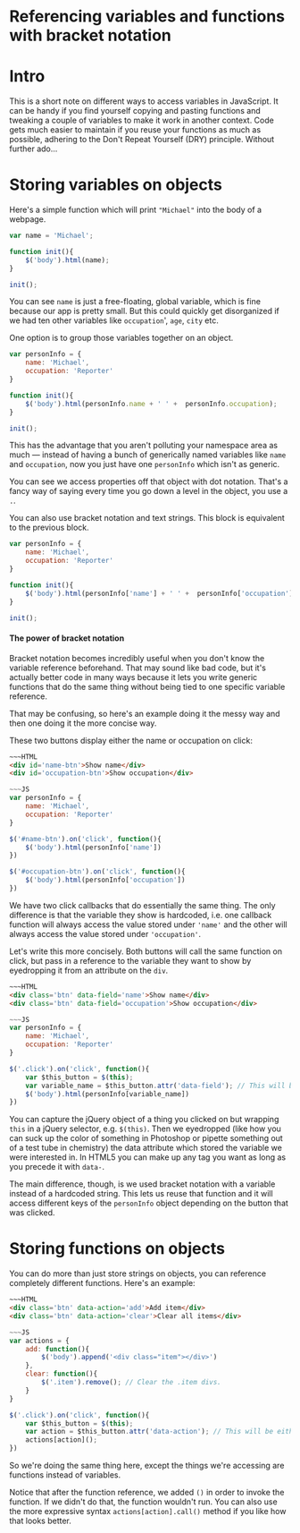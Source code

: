 Referencing variables and functions with bracket notation
===

# Intro

This is a short note on different ways to access variables in JavaScript. It can be handy if you find yourself copying and pasting functions and tweaking a couple of variables to make it work in another context. Code gets much easier to maintain if you reuse your functions as much as possible, adhering to the Don't Repeat Yourself (DRY) principle. Without further ado...

# Storing variables on objects

Here's a simple function which will print `"Michael"` into the body of a webpage.

````js
var name = 'Michael';

function init(){
	$('body').html(name);
}

init();

````

You can see `name` is just a free-floating, global variable, which is fine because our app is pretty small. But this could quickly get disorganized if we had ten other variables like `occupation`', `age`, `city` etc.

One option is to group those variables together on an object.

````js
var personInfo = {
	name: 'Michael',
	occupation: 'Reporter'
}

function init(){
	$('body').html(personInfo.name + ' ' +  personInfo.occupation);
}

init();

````

This has the advantage that you aren't polluting your namespace area as much — instead of having a bunch of generically named variables like `name` and `occupation`, now you just have one `personInfo` which isn't as generic. 

You can see we access properties off that object with dot notation. That's a fancy way of saying every time you go down a level in the object, you use a `.`.

You can also use bracket notation and text strings. This block is equivalent to the previous block.

````js
var personInfo = {
	name: 'Michael',
	occupation: 'Reporter'
}

function init(){
	$('body').html(personInfo['name'] + ' ' +  personInfo['occupation']);
}

init();
````

#### The power of bracket notation

Bracket notation becomes incredibly useful when you don't know the variable reference beforehand. That may sound like bad code, but it's actually better code in many ways because it lets you write generic functions that do the same thing without being tied to one specific variable reference.

That may be confusing, so here's an example doing it the messy way and then one doing it the more concise way. 

These two buttons display either the name or occupation on click:

````html
~~~HTML
<div id='name-btn'>Show name</div>
<div id='occupation-btn'>Show occupation</div>
````

````js
~~~JS
var personInfo = {
	name: 'Michael',
	occupation: 'Reporter'
}

$('#name-btn').on('click', function(){
	$('body').html(personInfo['name'])
})

$('#occupation-btn').on('click', function(){
	$('body').html(personInfo['occupation'])
})

````

We have two click callbacks that do essentially the same thing. The only difference is that the variable they show is hardcoded, i.e. one callback function will always access the value stored under `'name'` and the other will always access the value stored under `'occupation'`. 

Let's write this more concisely. Both buttons will call the same function on click, but pass in a reference to the variable they want to show by eyedropping it from an attribute on the `div`.

````html
~~~HTML
<div class='btn' data-field='name'>Show name</div>
<div class='btn' data-field='occupation'>Show occupation</div>
````

````js
~~~JS
var personInfo = {
	name: 'Michael',
	occupation: 'Reporter'
}

$('.click').on('click', function(){
	var $this_button = $(this);
	var variable_name = $this_button.attr('data-field'); // This will be either `'name'` or `'occupation'` as strings
	$('body').html(personInfo[variable_name])
})

````

You can capture the jQuery object of a thing you clicked on but wrapping `this` in a jQuery selector, e.g. `$(this)`. Then we eyedropped (like how you can suck up the color of something in Photoshop or pipette something out of a test tube in chemistry) the data attribute which stored the variable we were interested in. In HTML5 you can make up any tag you want as long as you precede it with `data-`.

The main difference, though, is we used bracket notation with a variable instead of a hardcoded string. This lets us reuse that function and it will access different keys of the `personInfo` object depending on the button that was clicked.

# Storing functions on objects

You can do more than just store strings on objects, you can reference completely different functions. Here's an example:

````html
~~~HTML
<div class='btn' data-action='add'>Add item</div>
<div class='btn' data-action='clear'>Clear all items</div>
````

````js
~~~JS
var actions = {
	add: function(){
		$('body').append('<div class="item"></div>')
	},
	clear: function(){
		$('.item').remove(); // Clear the .item divs.
	}
}

$('.click').on('click', function(){
	var $this_button = $(this);
	var action = $this_button.attr('data-action'); // This will be either `'add'` or `'clear'` as strings
	actions[action]();
})
````
So we're doing the same thing here, except the things we're accessing are functions instead of variables. 

Notice that after the function reference, we added `()` in order to invoke the function. If we didn't do that, the function wouldn't run. You can also use the more expressive syntax `actions[action].call()` method if you like how that looks better.
